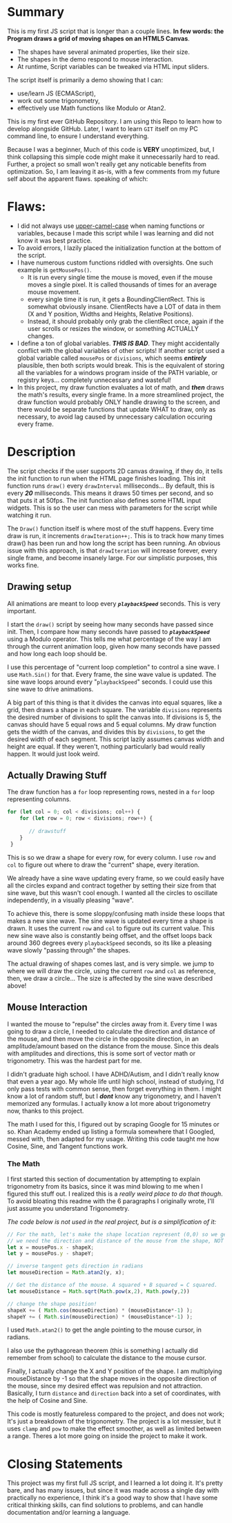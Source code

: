 # Summary
This is my first JS script that is longer than a couple lines. **In few words: the Program draws a grid of moving shapes on an HTML5 Canvas**. 
 + The shapes have several animated properties, like their size. 
 + The shapes in the demo respond to mouse interaction. 
 + At runtime, Script variables can be tweaked via HTML input sliders. 
 
 The script itself is primarily a demo showing that I can:
+ use/learn JS (ECMAScript),
+ work out some trigonometry,
+ effectively use Math functions like Modulo or Atan2. 

This is my first ever GitHub Repository. I am using this Repo to learn how to develop alongside GitHub. Later, I want to learn `GIT` itself on my PC command line, to ensure I understand everything. 

Because I was a beginner, Much of this code is **VERY** unoptimized, but, I think collapsing this simple code might make it unnecessarily hard to read. Further, a project so small won't really get any noticable benefits from optimization. So, I am leaving it as-is, with a few comments from my future self about the apparent flaws. speaking of which:
 
 
 
 
# Flaws:

+ I did not always use [upper-camel-case](https://en.wikipedia.org/wiki/Camel_case) when naming functions or variables, because I made this script while I was learning and did not know it was best practice.
+ To avoid errors, I lazily placed the initialization function at the bottom of the script.
+ I have numerous custom functions riddled with oversights. One such example is `getMousePos()`. 
  + It is run every single time the mouse is moved, even if the mouse moves a single pixel. It is called thousands of times for an average mouse movement.
  + every single time it is run, it gets a BoundingClientRect. This is somewhat obviously insane. ClientRects have a LOT of data in them (X and Y position, Widths and Heights, Relative Positions).
  + Instead, it should probably only grab the clientRect once, again if the user scrolls or resizes the window, or something ACTUALLY changes.
+ I define a ton of global variables. ***THIS IS BAD***. They might accidentally conflict with the global variables of other scripts! If another script used a global variable called `mousePos` or `divisions`, which seems ***entirely*** plausible, then both scripts would break. This is the equivalent of storing all the variables for a windows program inside of the PATH variable, or registry keys... completely unnecessary and wasteful!
+ In this project, my draw function evaluates a lot of math, and ***then*** draws the math's results, every single frame. In a more streamlined project, the draw function would probably ONLY handle drawing to the screen, and there would be separate functions that update WHAT to draw, only as necessary, to avoid lag caused by unnecessary calculation occuring every frame.





# Description

 The script checks if the user supports 2D canvas drawing, if they do, it tells the init function to run when the HTML page finishes loading. This init function runs `draw()` every `drawInterval` milliseconds... By default, this is every ***20*** milliseconds. This means it draws 50 times per second, and so that puts it at 50fps. The init function also defines some HTML input widgets. This is so the user can mess with parameters for the script while watching it run.
 
 The `Draw()` function itself is where most of the stuff happens. Every time draw is run, it increments `drawIteration++;`. This is to track how many times draw() has been run and how long the script has been running. An obvious issue with this approach, is that `drawIteration` will increase forever, every single frame, and become insanely large. For our simplistic purposes, this works fine.
 
## Drawing setup

 All animations are meant to loop every ***`playbackSpeed`*** seconds. This is very important. 
 
 I start the `draw()` script by seeing how many seconds have passed since init. Then, I compare how many seconds have passed to ***`playbackSpeed`*** using a Modulo operator. This tells me what percentage of the way I am through the current animation loop, given how many seconds have passed and how long each loop should be. 
 
 I use this percentage of "current loop completion" to control a sine wave. I use `Math.Sin()` for that. Every frame, the sine wave value is updated. The sine wave loops around every "`playbackSpeed`" seconds. I could use this sine wave to drive animations.
 
 A big part of this thing is that it divides the canvas into equal squares, like a grid, then draws a shape in each square. The variable `divisions` represents the desired number of divisions to split the canvas into. If divisions is 5, the canvas should have 5 equal rows and 5 equal columns. My draw function gets the width of the canvas, and divides this by `divisions`, to get the desired width of each segment. This script lazily assumes canvas width and height are equal. If they weren't, nothing particularly bad would really happen. It would just look weird.
 
## Actually Drawing Stuff
  The draw function has a `for` loop representing rows, nested in a `for` loop representing columns.
```js
for (let col = 0; col < divisions; col++) {
    for (let row = 0; row < divisions; row++) {
    
       // drawstuff
    }
 }
```
 This is so we draw a shape for every row, for every column. I use `row` and `col` to figure out where to draw the "current" shape, every iteration.
 
 We already have a sine wave updating every frame, so we could easily have all the circles expand and contract together by setting their size from that sine wave, but this wasn't cool enough. I wanted all the circles to oscillate independently, in a visually pleasing "wave".
 
 To achieve this, there is some sloppy/confusing math inside these loops that makes a new sine wave. The sine wave is updated every time a shape is drawn. It uses the current `row` and `col` to figure out its current value. This new sine wave also is constantly being offset, and the offset loops back around 360 degrees every `playbackSpeed` seconds, so its like a pleasing wave slowly "passing through" the shapes.
 
 The actual drawing of shapes comes last, and is very simple. we jump to where we will draw the circle, using the current `row` and `col` as reference, then, we draw a circle... The size is affected by the sine wave described above!

## Mouse Interaction
 I wanted the mouse to "repulse" the circles away from it. Every time I was going to draw a circle, I needed to calculate the direction and distance of the mouse, and then move the circle in the opposite direction, in an amplitude/amount based on the distance from the mouse. Since this deals with amplitudes and directions, this is some sort of vector math or trigonometry. This was the hardest part for me. 
 
 I didn't graduate high school. I have ADHD/Autism, and I didn't really know that even a year ago. My whole life until high school, instead of studying, I'd only pass tests with common sense, then forget everything in them. I might know a lot of random stuff, but I ***dont*** know any trigonometry, and I haven't memorized any formulas. I actually know a lot more about trigonometry now, thanks to this project.
 
 The math I used for this, I figured out by scraping Google for 15 minutes or so. Khan Academy ended up listing a formula somewhere that I Googled, messed with, then adapted for my usage. Writing this code taught me how Cosine, Sine, and Tangent functions work. 

### The Math
 I first started this section of documentation by attempting to explain trigonometry from its basics, since it was mind blowing to me when I figured this stuff out. I realized this is a *really weird place to do that though*. To avoid bloating this readme with the 6 paragraphs I originally wrote, I'll just assume you understand Trigonometry. 
 
 *The code below is not used in the real project, but is a simplification of it:*

```js
// For the math, let's make the shape location represent (0,0) so we get the mouse position relatively.
// we need the direction and distance of the mouse from the shape, NOT from (0,0) in the canvas....
let x = mousePos.x - shapeX;
let y = mousePos.y - shapeY;

// inverse tangent gets direction in radians
let mouseDirection = Math.atan2(y, x); 

// Get the distance of the mouse. A squared + B squared = C squared. 
let mouseDistance = Math.sqrt(Math.pow(x,2), Math.pow(y,2))

// change the shape position!
shapeX += ( Math.cos(mouseDirection) * (mouseDistance*-1) );
shapeY += ( Math.sin(mouseDirection) * (mouseDistance*-1) );
```
 I used `Math.atan2()` to get the angle pointing to the mouse cursor, in radians.
 
 I also use the pythagorean theorem (this is something I actually did remember from school) to calculate the distance to the mouse cursor.

 Finally, I actually change the X and Y position of the shape. I am multiplying mouseDistance by -1 so that the shape moves in the opposite direction of the mouse, since my desired effect was repulsion and not attraction. Basically, I turn `distance` and `direction` back into a set of coordinates, with the help of Cosine and Sine.

 This code is mostly featureless compared to the project, and does not work; It's just a breakdown of the trigonometry. The project is a lot messier, but it uses `clamp` and `pow` to make the effect smoother, as well as limited between a range. Theres a lot more going on inside the project to make it work.
 
 
 
 
 
# Closing Statements
 This project was my first full JS script, and I learned a lot doing it. It's pretty bare, and has many issues, but since it was made across a single day with practically no experience, I think it's a good way to show that I have some critical thinking skills, can find solutions to problems, and can handle documentation and/or learning a language.


